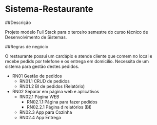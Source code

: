 # Sistema-Restaurante

##Descrição

Projeto modelo Full Stack para o terceiro semestre do curso técnico de Desenvolvimento de Sistemas.

##Regras de negócio

O restaurante possui um cardápio e atende cliente que comem no local e recebe pedids por telefone e os entrega em domicílio. Necessita de um sistema para gestão destes pedidos.

 
- RN01 Gestão de pedidos
    - RN01.1 CRUD de pedidos
    - RN01.2 BI de pedidos (Relatório)
- RN02 Separar em página web e aplicativos
    - RN02.1 Página WEB
        - RN02.1.1 Página para fazer pedidos
        - RN02.2.1 Página d relatórios (BI)
    - RN02.3 App para Cozinha
    - RN02.4 App Entrega